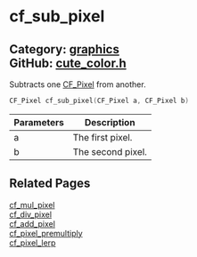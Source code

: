 [](../header.md ':include')

# cf_sub_pixel

Category: [graphics](/api_reference?id=graphics)  
GitHub: [cute_color.h](https://github.com/RandyGaul/cute_framework/blob/master/include/cute_color.h)  
---

Subtracts one [CF_Pixel](/graphics/cf_pixel.md) from another.

```cpp
CF_Pixel cf_sub_pixel(CF_Pixel a, CF_Pixel b)
```

Parameters | Description
--- | ---
a | The first pixel.
b | The second pixel.

## Related Pages

[cf_mul_pixel](/graphics/cf_mul_pixel.md)  
[cf_div_pixel](/graphics/cf_div_pixel.md)  
[cf_add_pixel](/graphics/cf_add_pixel.md)  
[cf_pixel_premultiply](/graphics/cf_pixel_premultiply.md)  
[cf_pixel_lerp](/graphics/cf_pixel_lerp.md)  
